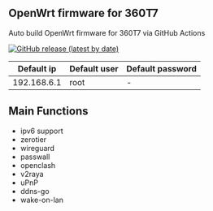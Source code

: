 ## OpenWrt firmware for 360T7

Auto build OpenWrt firmware for 360T7 via GitHub Actions

[![GitHub release (latest by date)](https://img.shields.io/github/v/release/sagehou/360T7-ImmortalWrt?style=for-the-badge&label=Download)](https://github.com/sagehou/360T7-ImmortalWrt/releases/latest)

| Default ip | Default user | Default password |
| --- | --- | --- | 
| 192.168.6.1 | root | - |

## Main Functions

- ipv6 support
- zerotier
- wireguard
- passwall
- openclash
- v2raya
- uPnP
- ddns-go
- wake-on-lan
